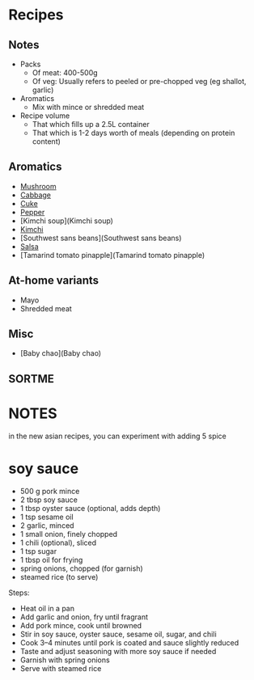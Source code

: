 # Recipes
## Notes
* Packs
    * Of meat: 400-500g
    * Of veg: Usually refers to peeled or pre-chopped veg (eg shallot, garlic)
* Aromatics
    * Mix with mince or shredded meat
* Recipe volume
    * That which fills up a 2.5L container
    * That which is 1-2 days worth of meals (depending on protein content)

## Aromatics
* [Mushroom](Mushroom)
* [Cabbage](Cabbage)
* [Cuke](Cuke)
* [Pepper](Peppers)
* [Kimchi soup](Kimchi soup)
* [Kimchi](Kimchi)
* [Southwest sans beans](Southwest sans beans)
* [Salsa](Salsa)
* [Tamarind tomato pinapple](Tamarind tomato pinapple)

## At-home variants
* Mayo
* Shredded meat

## Misc
* [Baby chao](Baby chao)

## SORTME

# NOTES
in the new asian recipes, you can experiment with adding 5 spice




# soy sauce
* 500 g pork mince
* 2 tbsp soy sauce
* 1 tbsp oyster sauce (optional, adds depth)
* 1 tsp sesame oil
* 2 garlic, minced
* 1 small onion, finely chopped
* 1 chili (optional), sliced
* 1 tsp sugar
* 1 tbsp oil for frying
* spring onions, chopped (for garnish)
* steamed rice (to serve)

Steps:
* Heat oil in a pan
* Add garlic and onion, fry until fragrant
* Add pork mince, cook until browned
* Stir in soy sauce, oyster sauce, sesame oil, sugar, and chili
* Cook 3–4 minutes until pork is coated and sauce slightly reduced
* Taste and adjust seasoning with more soy sauce if needed
* Garnish with spring onions
* Serve with steamed rice
